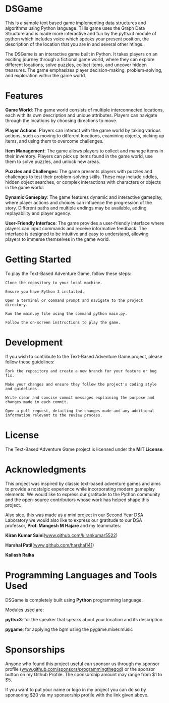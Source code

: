 # DSGame
This is a sample text based game implementing data structures and algorithms using Python language. THis game uses the Graph Data Structure and is made more interactive and fun by the pyttsx3 module of python which includes voice which speaks your present position, the description of the location that you are in and several other htings.

The DSGame is an interactive game built in Python. It takes players on an exciting journey through a fictional game world, where they can explore different locations, solve puzzles, collect items, and uncover hidden treasures. The game emphasizes player decision-making, problem-solving, and exploration within the game world.

# Features
**Game World**: The game world consists of multiple interconnected locations, each with its own description and unique attributes. Players can navigate through the locations by choosing directions to move.

**Player Actions**: Players can interact with the game world by taking various actions, such as moving to different locations, examining objects, picking up items, and using them to overcome challenges.

**Item Management**: The game allows players to collect and manage items in their inventory. Players can pick up items found in the game world, use them to solve puzzles, and unlock new areas.

**Puzzles and Challenges**: The game presents players with puzzles and challenges to test their problem-solving skills. These may include riddles, hidden object searches, or complex interactions with characters or objects in the game world.

**Dynamic Gameplay**: The game features dynamic and interactive gameplay, where player actions and choices can influence the progression of the story. Different paths and multiple endings may be available, adding replayability and player agency.

**User-Friendly Interface**: The game provides a user-friendly interface where players can input commands and receive informative feedback. The interface is designed to be intuitive and easy to understand, allowing players to immerse themselves in the game world.

# Getting Started
To play the Text-Based Adventure Game, follow these steps:

    Clone the repository to your local machine.

    Ensure you have Python 3 installed.

    Open a terminal or command prompt and navigate to the project directory.

    Run the main.py file using the command python main.py.

    Follow the on-screen instructions to play the game.
# Development
If you wish to contribute to the Text-Based Adventure Game project, please follow these guidelines:

    Fork the repository and create a new branch for your feature or bug fix.

    Make your changes and ensure they follow the project's coding style and guidelines.

    Write clear and concise commit messages explaining the purpose and changes made in each commit.

    Open a pull request, detailing the changes made and any additional information relevant to the review process.

# License
The Text-Based Adventure Game project is licensed under the **MIT License**.

# Acknowledgments
This project was inspired by classic text-based adventure games and aims to provide a nostalgic experience while incorporating modern gameplay elements.
We would like to express our gratitude to the Python community and the open-source contributors whose work has helped shape this project.

Also sice, this was made as a mini project in our Second Year DSA Laboratory we would also like to express our gratitude to our DSA professor, **Prof. Mangesh M Hajare** and my teammates:

**Kiran Kumar Saini**(www.github.com/kirankumar5522)

**Harshal Patil**(www.github.com/harshal141)

**Kailash Raika**

# Programming Languages and Tools Used
DSGame is completely built using **Python** programming language.

Modules used are:

**pyttsx3**: for the speaker that speaks about your location and its description

**pygame**: for applying the bgm using the pygame.mixer.music


# Sponsorships
Anyone who found this project useful can sponsor us through my sponsor profile (www.github.com/sponsors/programmingthegod) or the sponsor button on my Github Profile. The sponsorship amount may range from $1 to $5.

If you want to put your name or logo in my project you can do so by sponsoring $20 via my sponsorship profile with the link given above.
